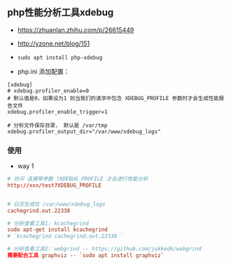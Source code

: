 ## php性能分析工具xdebug
* https://zhuanlan.zhihu.com/p/26615449

* http://yzone.net/blog/151

* `sudo apt install php-xdebug`

* php.ini 添加配置：
```
[xdebug]
# xdebug.profiler_enable=0
# 默认值是0，如果设为1 则当我们的请求中包含 XDEBUG_PROFILE 参数时才会生成性能报告文件
xdebug.profiler_enable_trigger=1

# 分析文件保存目录， 默认是 /var/tmp
xdebug.profiler_output_dir="/var/www/xdebug_logs"
```


### 使用
* way 1
```conf
# 访问 连接带参数 ?XDEBUG_PROFILE 才会进行性能分析
http://xxx/test?XDEBUG_PROFILE


# 日志生成在 /var/www/xdebug_logs
cachegrind.out.22338

# 分析查看工具1: kcachegrind
sudo apt-get install kcachegrind
# `kcachegrind cachegrind.out.22338 `

# 分析查看工具2: webgrind -- https://github.com/jokkedk/webgrind
需要配合工具 graphviz -- `sudo apt install graphviz`
```
